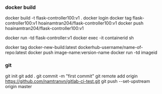 ### docker build
docker build -t flask-controller100:v1 .
docker login
docker tag flask-controller100:v1 hoainamtran204/flask-controller100:v1
docker push hoainamtran204/flask-controller100:v1

docker run -td flask-controller:v1
docker exec -it containerid sh


docker tag docker-new-build:latest dockerhub-username/name-of-repo:latest
docker push image-name:version-name
docker run -td imageid

### git 
git init
git add .
git commit -m "first commit"
git remote add origin https://github.com/namtranvn/gitlab-ci-test.git
git push --set-upstream origin master